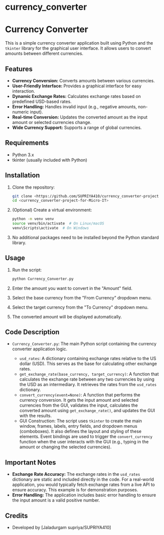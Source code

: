 # currency_converter
# Currency Converter

This is a simple currency converter application built using Python and the `tkinter` library for the graphical user interface.  It allows users to convert amounts between different currencies.

## Features

* **Currency Conversion:** Converts amounts between various currencies.
* **User-Friendly Interface:** Provides a graphical interface for easy interaction.
* **Dynamic Exchange Rates:** Calculates exchange rates based on predefined USD-based rates.
* **Error Handling:** Handles invalid input (e.g., negative amounts, non-numeric input).
* **Real-time Conversion:** Updates the converted amount as the input amount or selected currencies change.
* **Wide Currency Support:** Supports a range of global currencies.

## Requirements

* Python 3.x
* tkinter (usually included with Python)

## Installation

1.  Clone the repository:

    ```bash
    git clone <https://github.com/SUPRIYA410/currency_converter-project-for-Micro-IT/tree/main>
    cd <currency_converter-project-for-Micro-IT>
    ```

2.  (Optional) Create a virtual environment:

    ```bash
    python -m venv venv
    source venv/bin/activate  # On Linux/macOS
    venv\Scripts\activate  # On Windows
    ```

3.  No additional packages need to be installed beyond the Python standard library.

## Usage

1.  Run the script:

    ```bash
    python Currency_Converter.py
    ```

2.  Enter the amount you want to convert in the "Amount" field.
3.  Select the base currency from the "From Currency" dropdown menu.
4.  Select the target currency from the "To Currency" dropdown menu.
5.  The converted amount will be displayed automatically.

## Code Description

* `Currency_Converter.py`: The main Python script containing the currency converter application logic.

    * `usd_rates`: A dictionary containing exchange rates relative to the US dollar (USD).  This serves as the base for calculating other exchange rates.
    * `get_exchange_rate(base_currency, target_currency)`:  A function that calculates the exchange rate between any two currencies by using the USD as an intermediary.  It retrieves the rates from the `usd_rates` dictionary.
    * `convert_currency(event=None)`:  A function that performs the currency conversion.  It gets the input amount and selected currencies from the GUI, validates the input, calculates the converted amount using `get_exchange_rate()`, and updates the GUI with the results.
    * GUI Construction: The script uses `tkinter` to create the main window, frames, labels, entry fields, and dropdown menus (comboboxes).  It also defines the layout and styling of these elements.  Event bindings are used to trigger the `convert_currency` function when the user interacts with the GUI (e.g., typing in the amount or changing the selected currencies).

##  Important Notes

* **Exchange Rate Accuracy:** The exchange rates in the `usd_rates` dictionary are static and included directly in the code.  For a real-world application, you would typically fetch exchange rates from a live API to ensure accuracy.  This example is for demonstration purposes.
* **Error Handling:** The application includes basic error handling to ensure the input amount is a valid positive number.

## Credits

* Developed by \[Jaladurgam supriya/SUPRIYA410]


